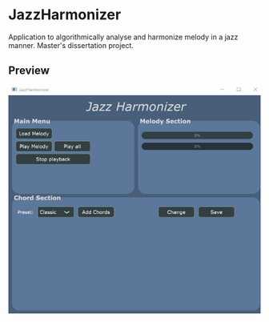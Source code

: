 # JazzHarmonizer

Application to algorithmically analyse and harmonize melody in a jazz manner. Master's dissertation project.

## Preview

![](jazzharmonizer.gif)
